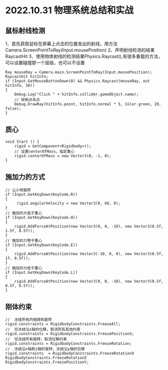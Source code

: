 # 2022.10.31 物理系统总结和实战
## 鼠标射线检测

1、首先获取鼠标在屏幕上点击的位置发出的射线，用方法Camera.ScreenPointToRay(Input.mousePosition)
2、声明射线检测的结果RaycastHit
3、使用物体射线的检测结果Physics.Raycast(),有很多重载的方法，可以设置碰撞那一个层级，也可以不设置
```
Ray mouseRay = Camera.main.ScreenPointToRay(Input.mousePosition);
RaycastHit hitInfo;
if (Input.GetMouseButtonDown(0) && Physics.Raycast(mouseRay, out hitInfo, 50))
{
    Debug.Log("Click " + hitInfo.collider.gameObject.name);
    // 绘制点击点
    Debug.DrawRay(hitInfo.point, hitInfo.normal * 5, Color.green, 20, false);
}
```
## 质心
```
void Start () {
    rigid = GetComponent<Rigidbody>();
    // 设置centerOfMass，指定重心
    rigid.centerOfMass = new Vector3(0, -1, 0);
}
```
## 施加力的方式
```
// 让小球旋转
if (Input.GetKeyDown(KeyCode.R))
{
     rigid.angularVelocity = new Vector3(0, 60, 0);
}
// 施加的力高于重心
if (Input.GetKeyDown(KeyCode.H))
{
    rigid.AddForceAtPosition(new Vector3(0, 0, -10), new Vector3(0.5f, 1.5f, 0.5f));
}
// 施加的力等于重心
if (Input.GetKeyDown(KeyCode.E))
{
    rigid.AddForceAtPosition(new Vector3(-10, 0, 0), new Vector3(0.5f, 1f, 0.5f));
}
// 施加的力低于重心
if (Input.GetKeyDown(KeyCode.L))
{
    rigid.AddForceAtPosition(new Vector3(0, 0, -10), new Vector3(0.5f, 0.5f, 0.5f));
}
```
## 刚体约束
```
//  冻结所有的缩放和旋转
rigid.constraints = RigidbodyConstraints.FreezeAll;
//  仅冻结沿x轴的位移，取消所有其他约束
rigid.constraints = RigidbodyConstraints.FreezePositionX;
//  仅冻结所有旋转，取消位移约束
rigid.constraints = RigidbodyConstraints.FreezeRotation;
//  冻结沿x轴和z轴的旋转，冻结沿y轴的位移
rigid.constraints  = RigidbodyConstraints.FreezeRotationX 
RigidbodyConstraints.FreezeRotationZ 
RigidbodyConstraints.FreezePositionY;
```